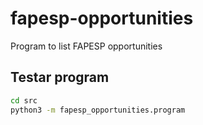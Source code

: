 # fapesp-opportunities

Program to list FAPESP opportunities

## Testar program

```bash
cd src
python3 -m fapesp_opportunities.program
```


